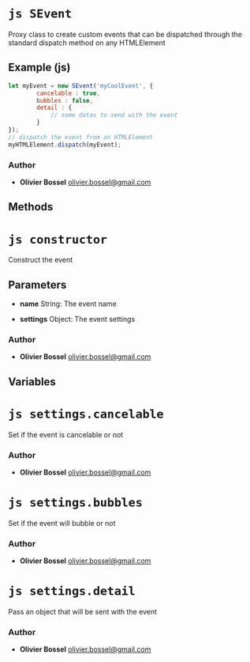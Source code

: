 


<!-- @namespace    sugar.js.event -->

# ```js SEvent ```


Proxy class to create custom events that can be dispatched
through the standard dispatch method on any HTMLElement



## Example (js)

```js
let myEvent = new SEvent('myCoolEvent', {
		cancelable : true,
		bubbles : false,
		detail : {
			// some datas to send with the event
		}
});
// dispatch the event from an HTMLElement
myHTMLElement.dispatch(myEvent);
```


### Author
- **Olivier Bossel** <a href="mailto:olivier.bossel@gmail.com">olivier.bossel@gmail.com</a> 


## Methods




# ```js constructor ```


Construct the event

## Parameters

- **name**  String: The event name

- **settings**  Object: The event settings




### Author
- **Olivier Bossel** <a href="mailto:olivier.bossel@gmail.com">olivier.bossel@gmail.com</a> 


## Variables




# ```js settings.cancelable ```


Set if the event is cancelable or not



### Author
- **Olivier Bossel** <a href="mailto:olivier.bossel@gmail.com">olivier.bossel@gmail.com</a> 





# ```js settings.bubbles ```


Set if the event will bubble or not



### Author
- **Olivier Bossel** <a href="mailto:olivier.bossel@gmail.com">olivier.bossel@gmail.com</a> 





# ```js settings.detail ```


Pass an object that will be sent with the event



### Author
- **Olivier Bossel** <a href="mailto:olivier.bossel@gmail.com">olivier.bossel@gmail.com</a> 


